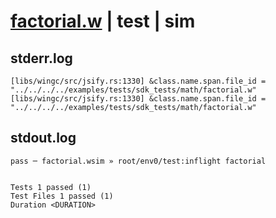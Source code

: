 # [factorial.w](../../../../../../examples/tests/sdk_tests/math/factorial.w) | test | sim

## stderr.log
```log
[libs/wingc/src/jsify.rs:1330] &class.name.span.file_id = "../../../../examples/tests/sdk_tests/math/factorial.w"
[libs/wingc/src/jsify.rs:1330] &class.name.span.file_id = "../../../../examples/tests/sdk_tests/math/factorial.w"
```

## stdout.log
```log
pass ─ factorial.wsim » root/env0/test:inflight factorial
 
 
Tests 1 passed (1)
Test Files 1 passed (1)
Duration <DURATION>
```

